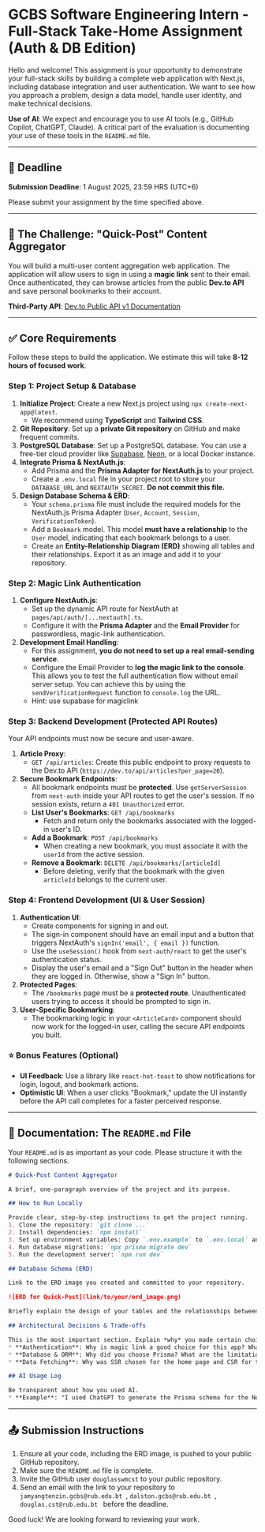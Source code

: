 # GCBS Software Engineering Intern - Full-Stack Take-Home Assignment (Auth & DB Edition)

Hello and welcome\! This assignment is your opportunity to demonstrate your full-stack skills by building a complete web application with Next.js, including database integration and user authentication. We want to see how you approach a problem, design a data model, handle user identity, and make technical decisions.

**Use of AI**: We expect and encourage you to use AI tools (e.g., GitHub Copilot, ChatGPT, Claude). A critical part of the evaluation is documenting your use of these tools in the `README.md` file.

-----

## 📅 Deadline

**Submission Deadline**: 1 August 2025, 23:59 HRS (UTC+6)

Please submit your assignment by the time specified above.

-----

## 🎯 The Challenge: "Quick-Post" Content Aggregator

You will build a multi-user content aggregation web application. The application will allow users to sign in using a **magic link** sent to their email. Once authenticated, they can browse articles from the public **Dev.to API** and save personal bookmarks to their account.

**Third-Party API**: [Dev.to Public API v1 Documentation](https://developers.forem.com/api/v1)

-----

## ✅ Core Requirements

Follow these steps to build the application. We estimate this will take **8-12 hours of focused work**.

### Step 1: Project Setup & Database

1.  **Initialize Project**: Create a new Next.js project using `npx create-next-app@latest`.
      * We recommend using **TypeScript** and **Tailwind CSS**.
2.  **Git Repository**: Set up a **private Git repository** on GitHub and make frequent commits.
3.  **PostgreSQL Database**: Set up a PostgreSQL database. You can use a free-tier cloud provider like [Supabase](https://supabase.com/), [Neon](https://neon.tech/), or a local Docker instance.
4.  **Integrate Prisma & NextAuth.js**:
      * Add Prisma and the **Prisma Adapter for NextAuth.js** to your project.
      * Create a `.env.local` file in your project root to store your `DATABASE_URL` and `NEXTAUTH_SECRET`. **Do not commit this file.**
5.  **Design Database Schema & ERD**:
      * Your `schema.prisma` file must include the required models for the NextAuth.js Prisma Adapter (`User`, `Account`, `Session`, `VerificationToken`).
      * Add a `Bookmark` model. This model **must have a relationship** to the `User` model, indicating that each bookmark belongs to a user.
      * Create an **Entity-Relationship Diagram (ERD)** showing all tables and their relationships. Export it as an image and add it to your repository.

### Step 2: Magic Link Authentication

1.  **Configure NextAuth.js**:
      * Set up the dynamic API route for NextAuth at `pages/api/auth/[...nextauth].ts`.
      * Configure it with the **Prisma Adapter** and the **Email Provider** for passwordless, magic-link authentication. 
2.  **Development Email Handling**:
      * For this assignment, **you do not need to set up a real email-sending service**.
      * Configure the Email Provider to **log the magic link to the console**. This allows you to test the full authentication flow without email server setup. You can achieve this by using the `sendVerificationRequest` function to `console.log` the URL.
      * Hint: use supabase for magiclink

### Step 3: Backend Development (Protected API Routes)

Your API endpoints must now be secure and user-aware.

1.  **Article Proxy**:
      * `GET /api/articles`: Create this public endpoint to proxy requests to the Dev.to API (`https://dev.to/api/articles?per_page=20`).
2.  **Secure Bookmark Endpoints**:
      * All bookmark endpoints must be **protected**. Use `getServerSession` from `next-auth` inside your API routes to get the user's session. If no session exists, return a `401 Unauthorized` error.
      * **List User's Bookmarks**: `GET /api/bookmarks`
          * Fetch and return only the bookmarks associated with the logged-in user's ID.
      * **Add a Bookmark**: `POST /api/bookmarks`
          * When creating a new bookmark, you must associate it with the `userId` from the active session.
      * **Remove a Bookmark**: `DELETE /api/bookmarks/[articleId]`
          * Before deleting, verify that the bookmark with the given `articleId` belongs to the current user.

### Step 4: Frontend Development (UI & User Session)

1.  **Authentication UI**:
      * Create components for signing in and out.
      * The sign-in component should have an email input and a button that triggers NextAuth's `signIn('email', { email })` function.
      * Use the `useSession()` hook from `next-auth/react` to get the user's authentication status.
      * Display the user's email and a "Sign Out" button in the header when they are logged in. Otherwise, show a "Sign In" button.
2.  **Protected Pages**:
      * The `/bookmarks` page must be a **protected route**. Unauthenticated users trying to access it should be prompted to sign in.
3.  **User-Specific Bookmarking**:
      * The bookmarking logic in your `<ArticleCard>` component should now work for the logged-in user, calling the secure API endpoints you built.

### ⭐ Bonus Features (Optional)

  * **UI Feedback**: Use a library like `react-hot-toast` to show notifications for login, logout, and bookmark actions.
  * **Optimistic UI**: When a user clicks "Bookmark," update the UI instantly before the API call completes for a faster perceived response.

-----

## 📖 Documentation: The `README.md` File

Your `README.md` is as important as your code. Please structure it with the following sections.

```markdown
# Quick-Post Content Aggregator

A brief, one-paragraph overview of the project and its purpose.

## How to Run Locally

Provide clear, step-by-step instructions to get the project running.
1. Clone the repository: `git clone ...`
2. Install dependencies: `npm install`
3. Set up environment variables: Copy `.env.example` to `.env.local` and add your `DATABASE_URL` and `NEXTAUTH_SECRET`.
4. Run database migrations: `npx prisma migrate dev`
5. Run the development server: `npm run dev`

## Database Schema (ERD)

Link to the ERD image you created and committed to your repository.

![ERD for Quick-Post](link/to/your/erd_image.png)

Briefly explain the design of your tables and the relationships between them.

## Architectural Decisions & Trade-offs

This is the most important section. Explain *why* you made certain choices.
* **Authentication**: Why is magic link a good choice for this app? What are its security considerations?
* **Database & ORM**: Why did you choose Prisma? What are the limitations or trade-offs of your schema design?
* **Data Fetching**: Why was SSR chosen for the home page and CSR for the bookmarks page?

## AI Usage Log

Be transparent about how you used AI.
* **Example**: "I used ChatGPT to generate the Prisma schema for the NextAuth.js models. **Prompt**: 'Give me the Prisma schema models required for the NextAuth.js Prisma adapter.'"
```

-----

## 📤 Submission Instructions

1.  Ensure all your code, including the ERD image, is pushed to your public GitHub repository.
2.  Make sure the `README.md` file is complete.
3.  Invite the GitHub user `douglasswmcst` to your public repository.
4.  Send an email with the link to your repository to `jamyangtenzin.gcbs@rub.edu.bt `, `dalston.gcbs@rub.edu.bt `, `douglas.cst@rub.edu.bt ` before the deadline.

Good luck\! We are looking forward to reviewing your work.

